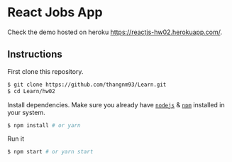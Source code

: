 # React Jobs App

Check the demo hosted on heroku https://reactjs-hw02.herokuapp.com/.


## Instructions

First clone this repository.
```bash
$ git clone https://github.com/thangnm93/Learn.git
$ cd Learn/hw02
```

Install dependencies. Make sure you already have [`nodejs`](https://nodejs.org/en/) & [`npm`](https://www.npmjs.com/) installed in your system.
```bash
$ npm install # or yarn
```

Run it
```bash
$ npm start # or yarn start
```
